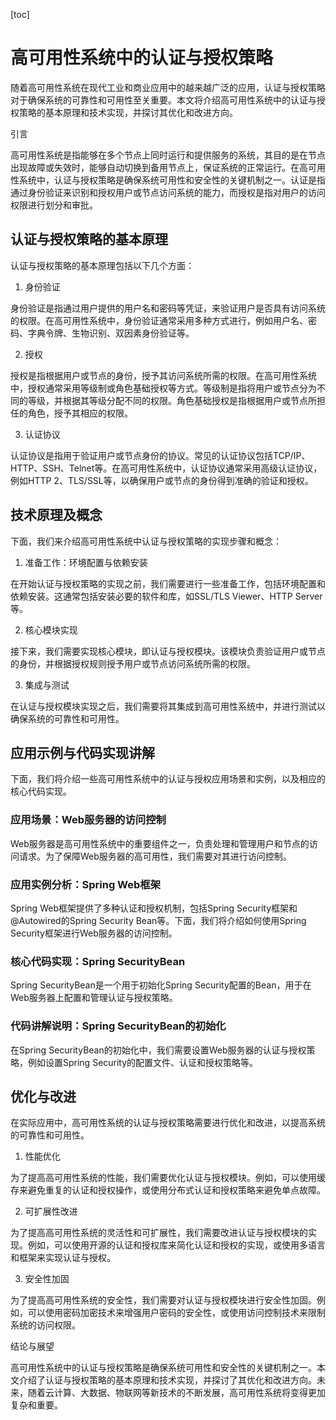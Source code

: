 
[toc]                    
                
                
高可用性系统中的认证与授权策略
=================================

随着高可用性系统在现代工业和商业应用中的越来越广泛的应用，认证与授权策略对于确保系统的可靠性和可用性至关重要。本文将介绍高可用性系统中的认证与授权策略的基本原理和技术实现，并探讨其优化和改进方向。

引言

高可用性系统是指能够在多个节点上同时运行和提供服务的系统，其目的是在节点出现故障或失效时，能够自动切换到备用节点上，保证系统的正常运行。在高可用性系统中，认证与授权策略是确保系统可用性和安全性的关键机制之一。认证是指通过身份验证来识别和授权用户或节点访问系统的能力，而授权是指对用户的访问权限进行划分和审批。

认证与授权策略的基本原理
----------------------------------

认证与授权策略的基本原理包括以下几个方面：

1. 身份验证

身份验证是指通过用户提供的用户名和密码等凭证，来验证用户是否具有访问系统的权限。在高可用性系统中，身份验证通常采用多种方式进行，例如用户名、密码、字典令牌、生物识别、双因素身份验证等。

2. 授权

授权是指根据用户或节点的身份，授予其访问系统所需的权限。在高可用性系统中，授权通常采用等级制或角色基础授权等方式。等级制是指将用户或节点分为不同的等级，并根据其等级分配不同的权限。角色基础授权是指根据用户或节点所担任的角色，授予其相应的权限。

3. 认证协议

认证协议是指用于验证用户或节点身份的协议。常见的认证协议包括TCP/IP、HTTP、SSH、Telnet等。在高可用性系统中，认证协议通常采用高级认证协议，例如HTTP 2、TLS/SSL等，以确保用户或节点的身份得到准确的验证和授权。

技术原理及概念
------------------

下面，我们来介绍高可用性系统中认证与授权策略的实现步骤和概念：

1. 准备工作：环境配置与依赖安装

在开始认证与授权策略的实现之前，我们需要进行一些准备工作，包括环境配置和依赖安装。这通常包括安装必要的软件和库，如SSL/TLS Viewer、HTTP Server等。

2. 核心模块实现

接下来，我们需要实现核心模块，即认证与授权模块。该模块负责验证用户或节点的身份，并根据授权规则授予用户或节点访问系统所需的权限。

3. 集成与测试

在认证与授权模块实现之后，我们需要将其集成到高可用性系统中，并进行测试以确保系统的可靠性和可用性。

应用示例与代码实现讲解
----------------------------------

下面，我们将介绍一些高可用性系统中的认证与授权应用场景和实例，以及相应的核心代码实现。

### 应用场景：Web服务器的访问控制

Web服务器是高可用性系统中的重要组件之一，负责处理和管理用户和节点的访问请求。为了保障Web服务器的高可用性，我们需要对其进行访问控制。

### 应用实例分析：Spring Web框架

Spring Web框架提供了多种认证和授权机制，包括Spring Security框架和@Autowired的Spring Security Bean等。下面，我们将介绍如何使用Spring Security框架进行Web服务器的访问控制。

### 核心代码实现：Spring SecurityBean

Spring SecurityBean是一个用于初始化Spring Security配置的Bean，用于在Web服务器上配置和管理认证与授权策略。

### 代码讲解说明：Spring SecurityBean的初始化

在Spring SecurityBean的初始化中，我们需要设置Web服务器的认证与授权策略，例如设置Spring Security的配置文件、认证和授权策略等。

优化与改进
------------------

在实际应用中，高可用性系统的认证与授权策略需要进行优化和改进，以提高系统的可靠性和可用性。

1. 性能优化

为了提高高可用性系统的性能，我们需要优化认证与授权模块。例如，可以使用缓存来避免重复的认证和授权操作，或使用分布式认证和授权策略来避免单点故障。

2. 可扩展性改进

为了提高高可用性系统的灵活性和可扩展性，我们需要改进认证与授权模块的实现。例如，可以使用开源的认证和授权库来简化认证和授权的实现，或使用多语言和框架来实现认证与授权。

3. 安全性加固

为了提高高可用性系统的安全性，我们需要对认证与授权模块进行安全性加固。例如，可以使用密码加密技术来增强用户密码的安全性，或使用访问控制技术来限制系统的访问权限。

结论与展望

高可用性系统中的认证与授权策略是确保系统可用性和安全性的关键机制之一。本文介绍了认证与授权策略的基本原理和技术实现，并探讨了其优化和改进方向。未来，随着云计算、大数据、物联网等新技术的不断发展，高可用性系统将变得更加复杂和重要。

